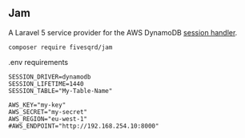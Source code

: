 ## Jam

A Laravel 5 service provider for the AWS DynamoDB [session handler](https://aws.amazon.com/blogs/aws/scalable-session-handling-in-php-using-amazon-dynamodb/).

```
composer require fivesqrd/jam
```

.env requirements
```
SESSION_DRIVER=dynamodb
SESSION_LIFETIME=1440
SESSION_TABLE="My-Table-Name"

AWS_KEY="my-key"
AWS_SECRET="my-secret"
AWS_REGION="eu-west-1"
#AWS_ENDPOINT="http://192.168.254.10:8000"
```
